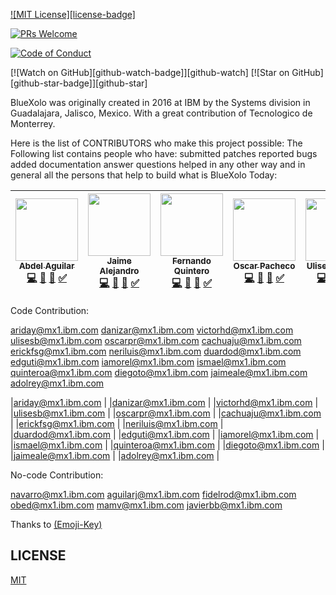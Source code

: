 <!-- [![chat][chat-badge]][chat] -->
<!-- [![Build Status][build-badge]][build] -->
<!-- [![version][version-badge]][package] -->
[![MIT License][license-badge]][LICENSE]

<!-- [![All Contributors](https://img.shields.io/badge/all_contributors-16-orange.svg?style=flat-square)](#contributors) -->
[![PRs Welcome][prs-badge]][prs]
<!-- [![Implementations][implementations-badge]][implementations] -->
<!-- [![Donate][donate-badge]][donate] -->
[![Code of Conduct][coc-badge]][coc]

[![Watch on GitHub][github-watch-badge]][github-watch]
[![Star on GitHub][github-star-badge]][github-star]
<!-- [![Tweet][twitter-badge]][twitter] -->

BlueXolo was originally created in 2016 at IBM by the Systems division in Guadalajara, Jalisco, Mexico.
With a great contribution of Tecnologico de Monterrey.

Here is the list of CONTRIBUTORS who make this project possible:
The Following list contains people who have: 
    submitted patches
    reported bugs
    added documentation
    answer questions
    helped in any other way
    and in general all the persons that help to build what is BlueXolo Today:


<!-- ALL-CONTRIBUTORS-LIST:START - Do not remove or modify this section -->
<!-- prettier-ignore -->

| [<img src="https://avatars3.githubusercontent.com/u/39574410?s=400&v=4" width="100px;"/><br /><sub><b>Abdel Aguilar</b></sub>](https://github.com/abdelmaster)<br />[💻](https://github.com/IBM/BlueXolo/commits?author=abdelmaster) [📖]() [👀](#review-abdelmaster "Reviewed Pull Requests") [✅]() | [<img src="https://avatars2.githubusercontent.com/u/45430016?s=400&v=4" width="100px;"/><br /><sub><b>Jaime Alejandro</b></sub>](https://github.com/jarryfull)<br />[💻](https://github.com/IBM/BlueXolo/commits?author=jarryfull) [📖]() [👀](#review-jarryfull "Reviewed Pull Requests") [✅]()     | [<img src="https://avatars2.githubusercontent.com/u/12001776?s=400&v=4" width="100px;"/><br /><sub><b>Fernando Quintero</b></sub>](https://github.com/fquinteroa)<br />[💻](https://github.com/IBM/BlueXolo/commits?author=fquinteroa) [📖]() [👀](#review-fquinteroa "Reviewed Pull Requests") [✅]() | [<img src="https://avatars1.githubusercontent.com/u/22551455?s=400&v=4" width="100px;"/><br /><sub><b>Oscar Pacheco</b></sub>](https://github.com/scar86)<br />[💻](https://github.com/IBM/BlueXolo/commits?author=scar86) [📖]() [👀](#review-scar86 "Reviewed Pull Requests") [✅]() | [<img src="https://avatars1.githubusercontent.com/u/952272?s=400&v=4" width="100px;"/><br /><sub><b>Ulises Buendia</b></sub>](https://github.com/ulibn)<br />[💻](https://github.com/IBM/BlueXolo/commits?author=ulibn) [📖]() [👀](#review-ulibn "Reviewed Pull Requests") [✅]() | [<img src="https://avatars2.githubusercontent.com/u/36703047?s=400&v=4" width="100px;"/><br /><sub><b>Arianne Navarro</b></sub>](https://github.com/arinavarro)<br />[💻](https://github.com/IBM/BlueXolo/commits?author=arinavarro) [📖]() [👀](#review-arinavarro "Reviewed Pull Requests") [✅]() |
| :---: | :---: | :---: | :---: | :---: | :---: |

<!-- ALL-CONTRIBUTORS-LIST:END -->


Code Contribution:

ariday@mx1.ibm.com
danizar@mx1.ibm.com
victorhd@mx1.ibm.com
ulisesb@mx1.ibm.com
oscarpr@mx1.ibm.com
cachuaju@mx1.ibm.com
erickfsg@mx1.ibm.com
neriluis@mx1.ibm.com
duardod@mx1.ibm.com
edguti@mx1.ibm.com
iamorel@mx1.ibm.com
ismael@mx1.ibm.com
quinteroa@mx1.ibm.com
diegoto@mx1.ibm.com
jaimeale@mx1.ibm.com
adolrey@mx1.ibm.com




|ariday@mx1.ibm.com |
|danizar@mx1.ibm.com |
|victorhd@mx1.ibm.com |
|ulisesb@mx1.ibm.com |
|oscarpr@mx1.ibm.com |
|cachuaju@mx1.ibm.com |
|erickfsg@mx1.ibm.com |
|neriluis@mx1.ibm.com |
|duardod@mx1.ibm.com |
|edguti@mx1.ibm.com |
|iamorel@mx1.ibm.com |
|ismael@mx1.ibm.com |
|quinteroa@mx1.ibm.com |
|diegoto@mx1.ibm.com |
|jaimeale@mx1.ibm.com |
|adolrey@mx1.ibm.com |

No-code Contribution:

navarro@mx1.ibm.com
aguilarj@mx1.ibm.com
fidelrod@mx1.ibm.com
obed@mx1.ibm.com
mamv@mx1.ibm.com
javierbb@mx1.ibm.com


Thanks to [(Emoji-Key)](https://github.com/kentcdodds/all-contributors#emoji-key)

## LICENSE

[MIT](LICENSE)

<!-- [chat-badge]: https://img.shields.io/badge/chat-on%20gitter-46BC99.svg?style=flat-square -->
<!-- [chat]: https://gitter.im/kentcdodds/all-contributors?utm_source=badge&utm_medium=badge&utm_campaign=pr-badge&utm_content=badge -->
<!-- [build-badge]: https://img.shields.io/travis/kentcdodds/all-contributors.svg?style=flat-square -->
<!-- [build]: https://travis-ci.org/kentcdodds/all-contributors -->
<!-- [version-badge]: https://img.shields.io/npm/v/all-contributors.svg?style=flat-square -->
<!-- [package]: https://www.npmjs.com/package/all-contributors -->
<!-- [license-badge]: https://img.shields.io/npm/l/all-contributors.svg?style=flat-square -->
[license]: https://github.com/IBM/BlueXolo/blob/master/LICENSE
[prs-badge]: https://img.shields.io/badge/PRs-welcome-brightgreen.svg?style=flat-square
[prs]: https://github.com/IBM/BlueXolo/blob/master/How_To_Contribute.md
<!--  [donate-badge]: https://img.shields.io/badge/$-support-green.svg?style=flat-square -->
<!--  [donate]: https://kcd.im/donate -->
[coc-badge]: https://img.shields.io/badge/code%20of-conduct-ff69b4.svg?style=flat-square
[coc]: https://github.com/kentcdodds/all-contributors/blob/master/other/CODE_OF_CONDUCT.md
<!-- [implementations-badge]: https://img.shields.io/badge/%F0%9F%92%A1-implementations-8C8E93.svg?style=flat-square
<!-- [implementations]: https://github.com/kentcdodds/all-contributors/blob/master/other/IMPLEMENTATIONS.md
[github-watch-badge]: https://img.shields.io/github/watchers/kentcdodds/all-contributors.svg?style=social
[github-watch]: https://github.com/IBM/BlueXolo/watchers
[github-star-badge]: https://img.shields.io/github/stars/kentcdodds/all-contributors.svg?style=social
[github-star]: https://github.com/IBM/BlueXolo/stargazers
<!-- [twitter]: https://twitter.com/intent/tweet?text=Check%20out%20all-contributors!%20%E2%9C%A8%20Recognize%20all%20contributors,%20not%20just%20the%20ones%20who%20commit%20code%20%E2%9C%A8%20https://github.com/kentcdodds/all-contributors%20%F0%9F%A4%97 -->
<!-- [twitter-badge]: https://img.shields.io/twitter/url/https/github.com/kentcdodds/all-contributors.svg?style=social -->
[emojis]: https://github.com/kentcdodds/all-contributors#emoji-key
[all-contributors]: https://github.com/kentcdodds/all-contributors
